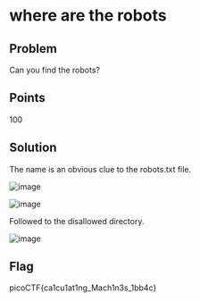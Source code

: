 # where are the robots

## Problem
Can you find the robots?

## Points
100

## Solution

The name is an obvious clue to the robots.txt file.

![image](https://github.com/Anushri-Sakhardande/Cryptonite_STP/assets/118385974/a0832684-e336-4497-893f-1840764de2f9)

![image](https://github.com/Anushri-Sakhardande/Cryptonite_STP/assets/118385974/c53c0a37-eed2-4705-a78b-da8e8c0350e9)

Followed to the disallowed directory.

![image](https://github.com/Anushri-Sakhardande/Cryptonite_STP/assets/118385974/03b51abd-83c4-43b0-96a8-043736ee6349)


## Flag
picoCTF{ca1cu1at1ng_Mach1n3s_1bb4c}

